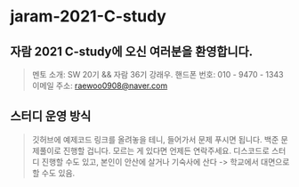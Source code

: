 # jaram-2021-C-study

## 자람 2021 C-study에 오신 여러분을 환영합니다.
> 멘토 소개: SW 20기 && 자람 36기 강래우.
> 핸드폰 번호: 010 - 9470 - 1343
> 이메일 주소: raewoo0908@naver.com

## 스터디 운영 방식
> 깃허브에 예제코드 링크를 올려놓을 테니, 들어가서 문제 푸시면 됩니다. 백준 문제풀이로 진행할 겁니다.
> 모르는 게 있다면 언제든 연락주세요.
> 디스코드로 스터디 진행할 수도 있고, 본인이 안산에 살거나 기숙사에 산다 -> 학교에서 대면으로 할 수도 있음.
